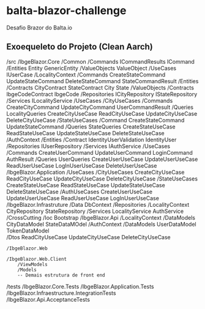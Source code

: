 # balta-blazor-challenge

Desafio Brazor do Balta.io

## Exoequeleto do Projeto (Clean Aarch)

/src
    /IbgeBlazor.Core
        /Common
            /Commands
                ICommandResults
                ICommand
            /Entities
                Entity
                GenericEntity
            /ValueObjects
                ValueObject
            /UseCases
                IUserCase
        /LocalityContext
            /Commands
                CreateStateCommand
                UpdateStateCommand
                DeleteStateCommand
                StateCommandResult
            /Entities
                /Contracts
                    CityContract
                    StateContract
                City
                State
            /ValueObjects
                /Contracts
                    IbgeCodeContract
                IbgeCode
            /Repositories
                ICityRepository
                IStateRepository
            /Services
                ILocalityService
            /UseCases
                /CityUseCases
                    /Commands
                        CreateCityCommand
                        UpdateCityCommand
                        UserCommandResult
                    /Queries
                        LocalityQueries
                    CreateCityUseCase
                    ReadCityUseCase
                    UpdateCityUseCase
                    DeleteCityUseCase
                /StateUseCases
                    /Command
                        CreateStateCommand
                        UpdateStateCommand
                    /Queries
                        StateQueries
                    CreateStateUseCase
                    ReadStateUseCase
                    UpdateStateUseCase
                    DeleteStateUseCase
        /AuthContext
            /Entities
                /Contract
                    IdentityUserValidation
                IdentityUser
            /Repositories
                IUserRepository
            /Services
                IAuthService
            /UseCases
                /Commands
                    CreateUserCommand
                    UpdateUserCommand
                    LoginCommand
                    AuthResult
                /Queries
                    UserQueries
                CreateUserUseCase
                UpdateUserUseCase
                ReadUserUseCase
                LogInUserUseCase
                DeleteUserUseCase
    /IbgeBlazor.Application
        /UseCases
            /CityUseCases
                CreateCityUseCase
                ReadCityUseCase
                UpdateCityUseCase
                DeleteCityUseCase
            /StateUseCases
                CreateStateUseCase
                ReadStateUseCase
                UpdateStateUseCase
                DeleteStateUseCase
            /AuthUseCases
                CreateUserUseCase
                UpdateUserUseCase
                ReadUserUseCase
                LogInUserUseCase                 
    /IbgeBlazor.Infrastruture
        /Data
            DbContext
        /Repositories
            /LocalityContext
                CityRepository
                StateRepository
        /Services
            LocalityService
            AuthService
        /CrossCutting
            /Ioc
                Bootstrap
    /IbgeBlazor.Api
        /LocalityContext
            /DataModels
                CityDataModel
                StateDataMOdel
        /AuthContext
            /DataModels
                UserDataModel
                TokenDataModel    
        /Dtos
                    ReadCityUseCase
                    UpdateCityUseCase
                    DeleteCityUseCase

    /IbgeBlazor.Web

    /IbgeBlazor.Web.Client
        /ViewModels
        /Models
        -- Demais estrutura de front end
/tests
    /IbgeBlazor.Core.Tests
    /IbgeBlazor.Application.Tests
    /IbgeBlazor.Infraestructure.IntegrationTests
    /IbgeBlazor.Api.AcceptanceTests
